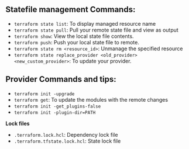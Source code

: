 ## Statefile management Commands:

- `terraform state list`: To display managed resource name
- `terraform state pull`: Pull your remote state file and view as output
- `terraform show`: View the local state file contents.
- `terraform push`: Push your local state file to remote.
- `terraform state rm <resource_id>`: Unmanage the specified resource
- `terraform state replace_provider <old_provider> <new_custom_provider>`: To update your provider.

## Provider Commands and tips:

- `terraform init -upgrade`
- `terraform get`: To update the modules with the remote changes
- `terraform init -get_plugins-false`
- `terraform init -plugin-dir=PATH`

**Lock files**
- `.terraform.lock.hcl`: Dependency lock file
- `.terraform.tfstate.lock.hcl`: State lock file